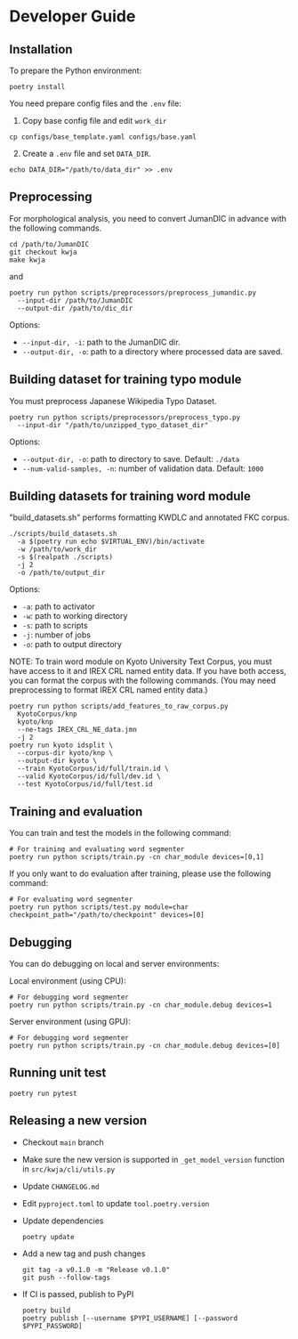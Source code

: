 # Developer Guide

## Installation

To prepare the Python environment:

```shell
poetry install
```

You need prepare config files and the `.env` file:

1. Copy base config file and edit `work_dir`

```shell
cp configs/base_template.yaml configs/base.yaml
```

2. Create a `.env` file and set `DATA_DIR`.

```shell
echo DATA_DIR="/path/to/data_dir" >> .env
```

## Preprocessing

For morphological analysis, you need to convert JumanDIC in advance with the following commands.

```shell
cd /path/to/JumanDIC
git checkout kwja
make kwja
```

and

```shell
poetry run python scripts/preprocessors/preprocess_jumandic.py
  --input-dir /path/to/JumanDIC
  --output-dir /path/to/dic_dir
```

Options:

- `--input-dir, -i`: path to the JumanDIC dir.
- `--output-dir, -o`: path to a directory where processed data are saved.

## Building dataset for training typo module

You must preprocess Japanese Wikipedia Typo Dataset.

```shell
poetry run python scripts/preprocessors/preprocess_typo.py
  --input-dir "/path/to/unzipped_typo_dataset_dir"
```

Options:

- `--output-dir, -o`: path to directory to save. Default: `./data`
- `--num-valid-samples, -n`: number of validation data. Default: `1000`

## Building datasets for training word module

"build_datasets.sh" performs formatting KWDLC and annotated FKC corpus.

```shell
./scripts/build_datasets.sh
  -a $(poetry run echo $VIRTUAL_ENV)/bin/activate
  -w /path/to/work_dir
  -s $(realpath ./scripts)
  -j 2
  -o /path/to/output_dir
```

Options:

- `-a`: path to activator
- `-w`: path to working directory
- `-s`: path to scripts
- `-j`: number of jobs
- `-o`: path to output directory

NOTE:
To train word module on Kyoto University Text Corpus, you must have access to it and IREX CRL named entity data.
If you have both access, you can format the corpus with the following commands.
(You may need preprocessing to format IREX CRL named entity data.)

```shell
poetry run python scripts/add_features_to_raw_corpus.py
  KyotoCorpus/knp
  kyoto/knp
  --ne-tags IREX_CRL_NE_data.jmn
  -j 2
poetry run kyoto idsplit \
  --corpus-dir kyoto/knp \
  --output-dir kyoto \
  --train KyotoCorpus/id/full/train.id \
  --valid KyotoCorpus/id/full/dev.id \
  --test KyotoCorpus/id/full/test.id
```

## Training and evaluation

You can train and test the models in the following command:

```shell
# For training and evaluating word segmenter
poetry run python scripts/train.py -cn char_module devices=[0,1]
```

If you only want to do evaluation after training, please use the following command:

```shell
# For evaluating word segmenter
poetry run python scripts/test.py module=char checkpoint_path="/path/to/checkpoint" devices=[0]
```

## Debugging

You can do debugging on local and server environments:

Local environment (using CPU):

```shell
# For debugging word segmenter
poetry run python scripts/train.py -cn char_module.debug devices=1
```

Server environment (using GPU):

```shell
# For debugging word segmenter
poetry run python scripts/train.py -cn char_module.debug devices=[0]
```

## Running unit test

```shell
poetry run pytest
```

## Releasing a new version

- Checkout `main` branch
- Make sure the new version is supported in `_get_model_version` function in `src/kwja/cli/utils.py`
- Update `CHANGELOG.md`
- Edit `pyproject.toml` to update `tool.poetry.version`
- Update dependencies

    ```shell
    poetry update
    ```

- Add a new tag and push changes

    ```shell
    git tag -a v0.1.0 -m "Release v0.1.0"
    git push --follow-tags
    ```

- If CI is passed, publish to PyPI

    ```shell
    poetry build
    poetry publish [--username $PYPI_USERNAME] [--password $PYPI_PASSWORD]
    ```
